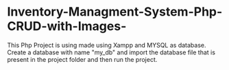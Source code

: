 # Inventory-Managment-System-Php-CRUD-with-Images-
This Php Project is using made using Xampp and MYSQL as database. Create a database with name "my_db" and import the database file that is present in the project folder and then run the project.
